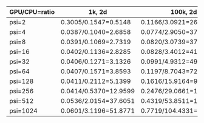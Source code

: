 
| GPU/CPU=ratio | 1k, 2d                | 100k, 2d                 | 1m, 2d                    | 1m, 1000d                    |
| ------------- | --------------------- | ------------------------ | ------------------------- | ---------------------------- |
| psi=2         | 0.3005/0.1547=0.5148  | 0.1166/3.0921=26.5243    | 0.2155/32.8033=152.2393   | 27.7531/116.6262=4.2023      |
| psi=4         | 0.0387/0.1040=2.6858  | 0.0774/2.9050=37.5418    | 0.2171/32.5797=150.0793   | 27.7549/119.7928=4.3161      |
| psi=8         | 0.0391/0.1069=2.7319  | 0.0820/3.0739=37.4998    | 0.2507/35.6648=142.2643   | 27.7838/124.0486=4.4648      |
| psi=16        | 0.0402/0.1136=2.8285  | 0.0828/3.4012=41.0932    | 0.3290/39.2802=119.4057   | 27.8197/131.7152=4.7346      |
| psi=32        | 0.0406/0.1271=3.1326  | 0.0991/4.9312=49.7366    | 0.4810/52.8595=109.8890   | 27.9394/154.0859=5.5150      |
| psi=64        | 0.0407/0.1571=3.8593  | 0.1197/8.7043=72.6997    | 0.7089/81.2078=114.5486   | 29.1510/326.6257=11.2046     |
| psi=128       | 0.0411/0.2112=5.1399  | 0.1616/15.9164=98.5085   | 1.1138/136.0631=122.1593  | 44.0027/2933.5362=66.6672    |
| psi=256       | 0.0414/0.5370=12.9599 | 0.2476/29.0661=117.3707  | 1.9798/254.9959=128.7962  | 52.8435/4699.0744=88.9244    |
| psi=512       | 0.0536/2.0154=37.6051 | 0.4319/53.8511=124.6891  | 3.6879/503.1499=136.4308  | 69.6415/7957.2290=114.2599   |
| psi=1024      | 0.0601/3.1196=51.8771 | 0.7719/104.4331=135.2982 | 7.1183/1005.2732=141.2236 | 101.0961/13254.9626=131.1125 |

